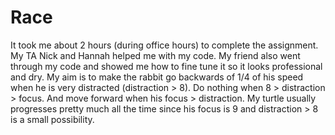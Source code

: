 Race
====

It took me about 2 hours (during office hours) to complete the assignment. My TA Nick and Hannah helped me with my code. My friend also went through my code and showed me how to fine tune it so it looks professional and dry. My aim is to make the rabbit go backwards of 1/4 of his speed when he is very distracted (distraction > 8). Do nothing when 8 > distraction > focus. And move forward when his focus > distraction. My turtle usually progresses pretty much all the time since his focus is 9 and distraction > 8 is a small possibility. 